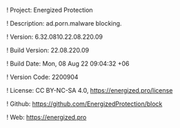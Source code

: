 ! Project: Energized Protection

! Description: ad.porn.malware blocking.

! Version: 6.32.0810.22.08.220.09

! Build Version: 22.08.220.09

! Build Date: Mon, 08 Aug 22 09:04:32 +06

! Version Code: 2200904

! License: CC BY-NC-SA 4.0, https://energized.pro/license

! Github: https://github.com/EnergizedProtection/block

! Web: https://energized.pro
